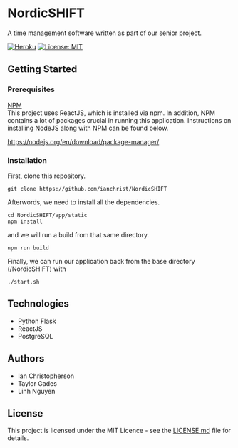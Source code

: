 # NordicSHIFT

A time management software written as part of our senior project.

 
[![Heroku](https://heroku-badge.herokuapp.com/?app=nordicshift)](https://nordicshift.herokuapp.com/) [![License: MIT](https://img.shields.io/badge/License-MIT-yellow.svg)](./LICENSE)


## Getting Started

### Prerequisites

 [NPM](https://www.npmjs.com/) <br>
This project uses ReactJS, which is installed via npm. In addition, NPM contains a lot of packages crucial in running this application. Instructions on installing NodeJS along with NPM can be found below.

https://nodejs.org/en/download/package-manager/

### Installation
First, clone this repository.
```
git clone https://github.com/ianchrist/NordicSHIFT
```

Afterwords, we need to install all the dependencies.
```
cd NordicSHIFT/app/static
npm install
```

and we will run a build from that same directory.
```
npm run build
```

Finally, we can run our application back from the base directory (/NordicSHIFT) with
```
./start.sh
```

## Technologies
* Python Flask
* ReactJS
* PostgreSQL

## Authors
* Ian Christopherson
* Taylor Gades
* Linh Nguyen

## License
This project is licensed under the MIT Licence - see the [LICENSE.md](LICENSE.md) file for details.
